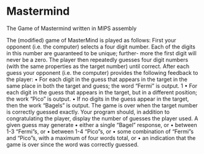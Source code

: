 # Mastermind
The Game of Mastermind written in MIPS assembly

The (modified) game of MasterMind is played as follows: First your opponent (i.e. the computer) selects a four digit number. Each of the digits in this number are guaranteed to be unique; further- more the first digit will never be a zero. The player then repeatedly guesses four digit numbers (with the same properties as the target number) until correct.
After each guess your opponent (i.e. the computer) provides the following feedback to the player:
• For each digit in the guess that appears in the target in the same place in both the target and guess; the word “Fermi” is output.
1
• For each digit in the guess that appears in the target, but in a different position; the work “Pico” is output.
• If no digits in the guess appear in the target, then the work “Bagels” is output.
The game is over when the target number is correctly guessed exactly. Your program should, in
addition to congratulating the player, display the number of guesses the player used. A given guess may generate
• either a single “Bagel” response, or
• between 1-3 “Fermi”s, or
• between 1-4 “Pico”s, or
• some combination of “Fermi”s and “Pico”s, with a maximum of four words total, or • an indication that the game is over since the word was correctly guessed.
